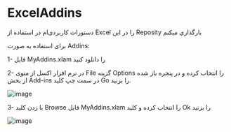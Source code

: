 # ExcelAddins
 دستورات کاربردی‌ام در استفاده از Excel را در این Reposity بارگذاری میکنم

برای استفاده به صورت Addins:

 1- فایل MyAddins.xlam را دانلود کنید
 
2- در نرم افزار اکسل از منوی File گزینه Options را انتخاب کرده و در پنجره باز شده از بخش Add-ins در سمت چپ کلید Go را بزنید.

![image](https://github.com/user-attachments/assets/0f4e4988-40c9-4ce6-b1db-c5ce45635f03)

3- با زدن کلید Browse فایل MyAddins.xlam را انتخاب کرده و کلید Ok را بزنید

![image](https://github.com/user-attachments/assets/3af04598-f42c-4fcc-a49f-ee4b2a20bd57)

